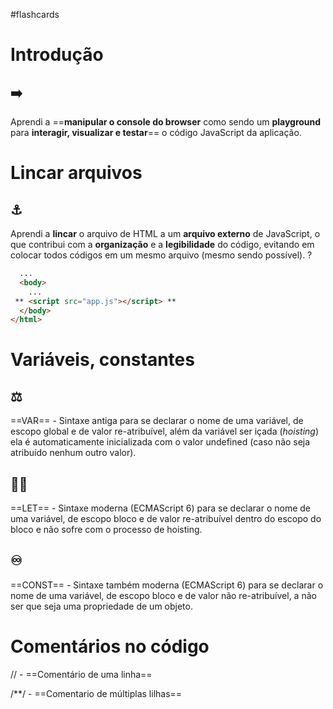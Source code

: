 #flashcards

# Introdução
## ➡️
Aprendi a ==**manipular o console do browser** como sendo um **playground** para **interagir, visualizar e testar**== o código JavaScript da aplicação.

# Lincar arquivos
## ⚓️
Aprendi a **lincar** o arquivo de HTML a um **arquivo externo** de JavaScript, o que contribui com a **organização** e a **legibilidade** do código, evitando em colocar todos códigos em um mesmo arquivo (mesmo sendo possível).
?
```html
  ...
  <body>
	...
 ** <script src="app.js"></script> **
  </body>
</html>
```

# Variáveis, constantes
## ⚖️
==VAR==  - Sintaxe antiga para se declarar o nome de uma variável, de escopo global e de valor re-atribuível, além da variável ser içada (_hoisting_) ela é automaticamente inicializada com o valor undefined (caso não seja atribuído nenhum outro valor).

## 👍🏽
==LET== - Sintaxe moderna (ECMAScript 6) para se declarar o nome de uma variável, de escopo bloco e de valor re-atribuível dentro do escopo do bloco e não sofre com o processo de hoisting.

## ♾
==CONST== - Sintaxe também moderna (ECMAScript 6) para se declarar o nome de uma variável, de escopo bloco e de valor não re-atribuível, a não ser que seja uma propriedade de um objeto.


# Comentários no código
// - ==Comentário de uma linha==

/**/ - ==Comentario de múltiplas lilhas==